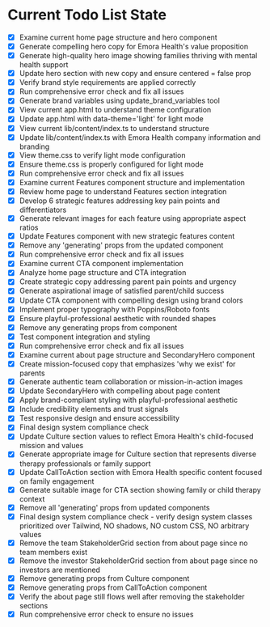 <!-- DO NOT EDIT - Managed by todo_list tool -->
<!-- Updated: 2025-08-15T19:36:24.051Z -->

# Current Todo List State

- [x] Examine current home page structure and hero component
- [x] Generate compelling hero copy for Emora Health's value proposition
- [x] Generate high-quality hero image showing families thriving with mental health support
- [x] Update hero section with new copy and ensure centered = false prop
- [x] Verify brand style requirements are applied correctly
- [x] Run comprehensive error check and fix all issues
- [x] Generate brand variables using update_brand_variables tool
- [x] View current app.html to understand theme configuration
- [x] Update app.html with data-theme='light' for light mode
- [x] View current lib/content/index.ts to understand structure
- [x] Update lib/content/index.ts with Emora Health company information and branding
- [x] View theme.css to verify light mode configuration
- [x] Ensure theme.css is properly configured for light mode
- [x] Run comprehensive error check and fix all issues
- [x] Examine current Features component structure and implementation
- [x] Review home page to understand Features section integration
- [x] Develop 6 strategic features addressing key pain points and differentiators
- [x] Generate relevant images for each feature using appropriate aspect ratios
- [x] Update Features component with new strategic features content
- [x] Remove any 'generating' props from the updated component
- [x] Run comprehensive error check and fix all issues
- [x] Examine current CTA component implementation
- [x] Analyze home page structure and CTA integration
- [x] Create strategic copy addressing parent pain points and urgency
- [x] Generate aspirational image of satisfied parent/child success
- [x] Update CTA component with compelling design using brand colors
- [x] Implement proper typography with Poppins/Roboto fonts
- [x] Ensure playful-professional aesthetic with rounded shapes
- [x] Remove any generating props from component
- [x] Test component integration and styling
- [x] Run comprehensive error check and fix all issues
- [x] Examine current about page structure and SecondaryHero component
- [x] Create mission-focused copy that emphasizes 'why we exist' for parents
- [x] Generate authentic team collaboration or mission-in-action images
- [x] Update SecondaryHero with compelling about page content
- [x] Apply brand-compliant styling with playful-professional aesthetic
- [x] Include credibility elements and trust signals
- [x] Test responsive design and ensure accessibility
- [x] Final design system compliance check
- [x] Update Culture section values to reflect Emora Health's child-focused mission and values
- [x] Generate appropriate image for Culture section that represents diverse therapy professionals or family support
- [x] Update CallToAction section with Emora Health specific content focused on family engagement
- [x] Generate suitable image for CTA section showing family or child therapy context
- [x] Remove all 'generating' props from updated components
- [x] Final design system compliance check - verify design system classes prioritized over Tailwind, NO shadows, NO custom CSS, NO arbitrary values
- [x] Remove the team StakeholderGrid section from about page since no team members exist
- [x] Remove the investor StakeholderGrid section from about page since no investors are mentioned
- [x] Remove generating props from Culture component
- [x] Remove generating props from CallToAction component
- [x] Verify the about page still flows well after removing the stakeholder sections
- [x] Run comprehensive error check to ensure no issues
